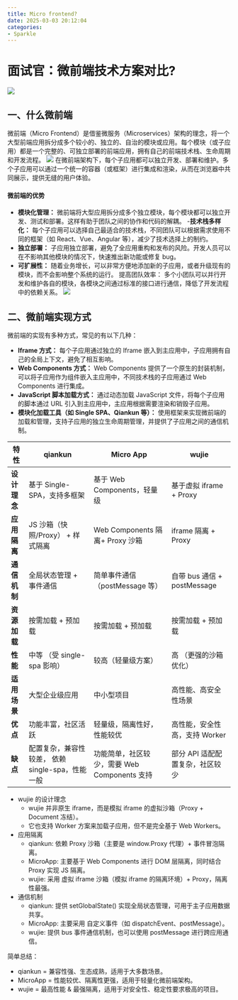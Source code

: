 ```yaml
---
title: Micro frontend?
date: 2025-03-03 20:12:04
categories: 
- Sparkle
---
```


# 面试官：微前端技术方案对比?

![](https://cdn.jsdelivr.net/gh/Silvora/oss@main/images/20250303215003134.webp)

## 一、什么微前端

微前端（Micro Frontend）是借鉴微服务（Microservices）架构的理念，将一个大型前端应用拆分成多个较小的、独立的、自治的模块或应用。每个模块（或子应用）都是一个完整的、可独立部署的前端应用，拥有自己的前端技术栈、生命周期和开发流程。
![](https://cdn.jsdelivr.net/gh/Silvora/oss@main/images/20250303215528415.png)
在微前端架构下，每个子应用都可以独立开发、部署和维护。多个子应用可以通过一个统一的容器（或框架）进行集成和渲染，从而在浏览器中共同展示，提供无缝的用户体验。

#### 微前端的优势
- **模块化管理：** 微前端将大型应用拆分成多个独立模块，每个模块都可以独立开发、测试和部署。这样有助于团队之间的协作和代码的解耦。
-**技术栈多样化：** 每个子应用可以选择自己最适合的技术栈，不同团队可以根据需求使用不同的框架（如 React、Vue、Angular 等），减少了技术选择上的制约。
- **独立部署：** 子应用独立部署，避免了全应用重构和发布的风险。开发人员可以在不影响其他模块的情况下，快速推出新功能或修复 bug。
- **可扩展性：** 随着业务增长，可以非常方便地添加新的子应用，或者升级现有的模块，而不会影响整个系统的运行。
提高团队效率： 多个小团队可以并行开发和维护各自的模块，各模块之间通过标准的接口进行通信，降低了开发流程中的依赖关系。
![](https://cdn.jsdelivr.net/gh/Silvora/oss@main/images/20250303215845364.png)

## 二、微前端实现方式

微前端的实现有多种方式，常见的有以下几种：

- **Iframe 方式：** 每个子应用通过独立的 Iframe 嵌入到主应用中，子应用拥有自己的全局上下文，避免了相互影响。
- **Web Components 方式：** Web Components 提供了一个原生的封装机制，可以将子应用作为组件嵌入主应用中，不同技术栈的子应用通过 Web Components 进行集成。
- **JavaScript 脚本加载方式：** 通过动态加载 JavaScript 文件，将每个子应用的脚本通过 URL 引入到主应用中，主应用根据需要渲染和销毁子应用。
- **模块化加载工具（如 Single SPA、Qiankun 等）：** 使用框架来实现微前端的加载和管理，支持子应用的独立生命周期管理，并提供了子应用之间的通信机制。

| 特性            | qiankun                          | Micro App                      | wujie                          |
|-----------------|----------------------------------|--------------------------------|--------------------------------|
| **设计理念**    | 基于 Single-SPA，支持多框架      | 基于 Web Components，轻量级    | 基于虚拟 iframe + Proxy    |
| **应用隔离**    | JS 沙箱（快照/Proxy） + 样式隔离               | Web Components 隔离+ Proxy 沙箱            | iframe 隔离 + Proxy                   |
| **通信机制**    | 全局状态管理 + 事件通信          | 简单事件通信（postMessage 等）                   | 自带 bus 通信 + postMessage              |
| **资源加载**    | 按需加载 + 预加载                | 按需加载 + 预加载              | 按需加载 + 预加载              |
| **性能**        | 中等 （受 single-spa 影响）                            | 较高（轻量级方案）                           | 高 （更强的沙箱优化）                            |
| **适用场景**    | 大型企业级应用                   | 中小型项目                     | 高性能、高安全性场景           |
| **优点**        | 功能丰富，社区活跃               | 轻量级，隔离性好，性能较优               | 高性能，安全性高，支持 Worker              |
| **缺点**        | 配置复杂，兼容性较差， 依赖 single-spa，性能一般           | 功能简单，社区较少，需要 Web Components 支持             | 部分 API 适配配置复杂，社区较少             |



- wujie 的设计理念
    - wujie 并非原生 iframe，而是模拟 iframe 的虚拟沙箱（Proxy + Document 冻结）。
    - 它也支持 Worker 方案来加载子应用，但不是完全基于 Web Workers。
- 应用隔离
  - qiankun: 依赖 Proxy 沙箱（主要是 window.Proxy 代理）+ 事件冒泡隔离。
  - MicroApp: 主要基于 Web Components 进行 DOM 层隔离，同时结合 Proxy 实现 JS 隔离。
  - wujie: 采用 虚拟 iframe 沙箱（模拟 iframe 的隔离环境）+ Proxy，隔离性最强。
- 通信机制
  - qiankun: 提供 setGlobalState() 实现全局状态管理，可用于主子应用数据共享。
  - MicroApp: 主要采用 自定义事件（如 dispatchEvent、postMessage）。
  - wujie: 提供 bus 事件通信机制，也可以使用 postMessage 进行跨应用通信。


简单总结：
- qiankun = 兼容性强、生态成熟，适用于大多数场景。
- MicroApp = 性能较优、隔离性更强，适用于轻量化微前端架构。
- wujie = 最高性能 & 最强隔离，适用于对安全性、稳定性要求极高的项目。